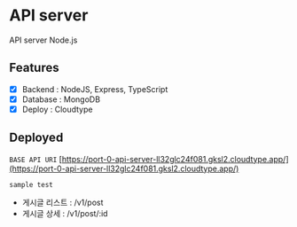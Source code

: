 # API server

API server Node.js

## Features

- [x] Backend : NodeJS, Express, TypeScript
- [x] Database : MongoDB
- [x] Deploy : Cloudtype

## Deployed

`BASE API URI` [https://port-0-api-server-ll32glc24f081.gksl2.cloudtype.app/](https://port-0-api-server-ll32glc24f081.gksl2.cloudtype.app/)

`sample test`

- 게시글 리스트 : /v1/post
- 게시글 상세 : /v1/post/:id
